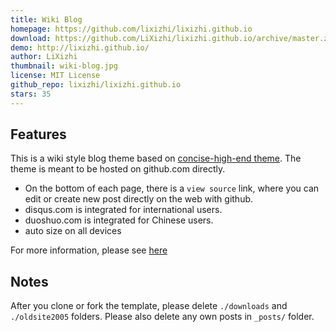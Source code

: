 ```yaml
---
title: Wiki Blog
homepage: https://github.com/lixizhi/lixizhi.github.io
download: https://github.com/LiXizhi/lixizhi.github.io/archive/master.zip
demo: http://lixizhi.github.io/
author: LiXizhi
thumbnail: wiki-blog.jpg
license: MIT License
github_repo: lixizhi/lixizhi.github.io
stars: 35
---
```


## Features
This is a wiki style blog theme based on [concise-high-end theme](https://github.com/Gaohaoyang/gaohaoyang.github.io).
The theme is meant to be hosted on github.com directly.
* On the bottom of each page, there is a `view source` link, where you
  can edit or create new post directly on the web with github.
* disqus.com is integrated for international users.
* duoshuo.com is integrated for Chinese users.
* auto size on all devices

For more information, please see [here](http://lixizhi.github.io/about/)

## Notes
After you clone or fork the template, please delete `./downloads` and
`./oldsite2005` folders. Please also delete any own posts in `_posts/`
folder.

